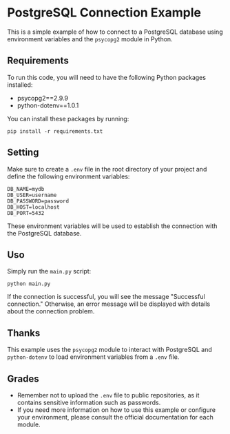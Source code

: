 # PostgreSQL Connection Example

This is a simple example of how to connect to a PostgreSQL database using environment variables and the `psycopg2` module in Python.

## Requirements

To run this code, you will need to have the following Python packages installed:

- psycopg2==2.9.9
- python-dotenv==1.0.1

You can install these packages by running:

```[python]
pip install -r requirements.txt
```

## Setting

Make sure to create a `.env` file in the root directory of your project and define the following environment variables:

```
DB_NAME=mydb
DB_USER=username
DB_PASSWORD=password
DB_HOST=localhost
DB_PORT=5432
```

These environment variables will be used to establish the connection with the PostgreSQL database.

## Uso

Simply run the `main.py` script:

```
python main.py
```

If the connection is successful, you will see the message "Successful connection." Otherwise, an error message will be displayed with details about the connection problem.

## Thanks

This example uses the `psycopg2` module to interact with PostgreSQL and `python-dotenv` to load environment variables from a `.env` file.

## Grades

- Remember not to upload the `.env` file to public repositories, as it contains sensitive information such as passwords.
- If you need more information on how to use this example or configure your environment, please consult the official documentation for each module.
